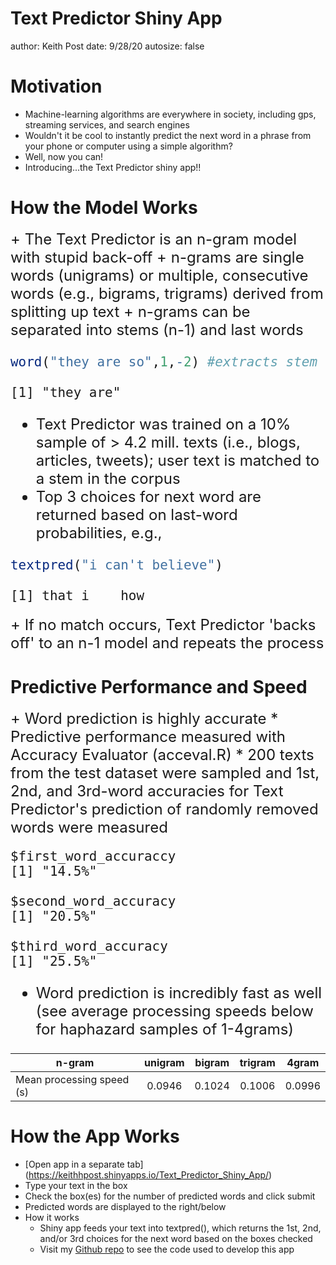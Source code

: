 Text Predictor Shiny App
========================================================
author: Keith Post
date: 9/28/20
autosize: false




Motivation
========================================================
+ Machine-learning algorithms are everywhere in society, including gps, streaming services, and search engines  
+ Wouldn't it be cool to instantly predict the next word in a phrase from your phone or computer using a simple algorithm?  
+ Well, now you can!  
+ Introducing...the Text Predictor shiny app!!


How the Model Works
========================================================
<font size="5.5"> 
+ The Text Predictor is an n-gram model with stupid back-off  
+ n-grams are single words (unigrams) or multiple, consecutive words (e.g., bigrams, trigrams) derived from splitting up text 
+ n-grams can be separated into stems (n-1) and last words  

```r
word("they are so",1,-2) #extracts stem
```

```
[1] "they are"
```
+ Text Predictor was trained on a 10% sample of > 4.2 mill. texts (i.e., blogs, articles, tweets); user text is matched to a stem in the corpus
+ Top 3 choices for next word are returned based on last-word probabilities, e.g., 
    

```r
textpred("i can't believe")
```

```
[1] that i    how 
```
</font>
<font size="5.5"> 
+ If no match occurs, Text Predictor 'backs off' to an n-1 model and repeats the process
</font>


Predictive Performance and Speed
========================================================
<font size="5.8"> 
+ Word prediction is highly accurate
    * Predictive performance measured with Accuracy Evaluator (acceval.R)
    * 200 texts from the test dataset were sampled and 1st, 2nd, and 3rd-word accuracies for Text Predictor's prediction of randomly removed words were measured 

```
$first_word_accuraccy
[1] "14.5%"

$second_word_accuracy
[1] "20.5%"

$third_word_accuracy
[1] "25.5%"
```
+ Word prediction is incredibly fast as well (see average processing speeds below for haphazard samples of 1-4grams)

<center> 

|n-gram|unigram|bigram|trigram|4gram|
|---|:--:|:--:|:--:|:--:
|Mean processing speed (s)|0.0946|0.1024|0.1006|0.0996|

</center>
</font>

How the App Works
========================================================
+ [Open app in a separate tab] (https://keithhpost.shinyapps.io/Text_Predictor_Shiny_App/)
+ Type your text in the box
+ Check the box(es) for the number of predicted words and click submit
+ Predicted words are displayed to the right/below
+ How it works  
  * Shiny app feeds your text into textpred(), which returns the 1st, 2nd, and/or 3rd choices for the next word based on the boxes checked  
  * Visit my [Github repo](https://github.com/kpost34/ShinyAppTextPredictor) to see the code used to develop this app



